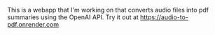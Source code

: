 This is a webapp that I'm working on that converts audio files into pdf summaries using the OpenAI API.
Try it out at https://audio-to-pdf.onrender.com
